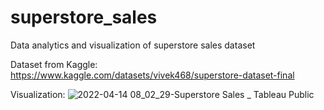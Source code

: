 # superstore_sales
Data analytics and visualization of superstore sales dataset

Dataset from Kaggle:
https://www.kaggle.com/datasets/vivek468/superstore-dataset-final

Visualization:
![2022-04-14 08_02_29-Superstore Sales _ Tableau Public](https://user-images.githubusercontent.com/89589763/163293810-178a51bc-183b-4ecc-b409-226d46b8f0d1.png)
